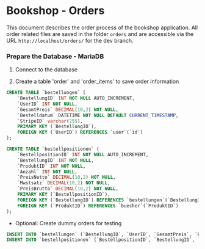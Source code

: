 # Bookshop - Orders

This document describes the order process of the bookshop application. All order related files are saved in the folder `orders` and are accessible via the URL `http://localhost/orders/` for the dev branch.

### Prepare the Database - MariaDB

1. Connect to the database

2. Create a table 'order' and 'order_items' to save order information

```sql
CREATE TABLE `bestellungen` (
    `BestellungID` INT NOT NULL AUTO_INCREMENT,
    `UserID` INT NOT NULL,
    `GesamtPreis` DECIMAL(10,2) NOT NULL,
    `Bestelldatum` DATETIME NOT NULL DEFAULT CURRENT_TIMESTAMP,
    `StripeID` varchar(255),
    PRIMARY KEY (`BestellungID`),
    FOREIGN KEY (`UserID`) REFERENCES `user`(`id`)
);

CREATE TABLE `bestellpositionen` (
    `BestellpositionID` INT NOT NULL AUTO_INCREMENT,
    `BestellungID` INT NOT NULL,
    `ProduktID` INT NOT NULL,
    `Anzahl` INT NOT NULL,
    `PreisNetto` DECIMAL(10,2) NOT NULL,
    `Mwstsatz` DECIMAL(10,2) NOT NULL,
    `PreisBrutto` DECIMAL(10,2) NOT NULL,
    PRIMARY KEY (`BestellpositionID`),
    FOREIGN KEY (`BestellungID`) REFERENCES `bestellungen`(`BestellungID`),
    FOREIGN KEY (`ProduktID`) REFERENCES `buecher`(`ProduktID`)
);

```

- Optional: Create dummy orders for testing

```sql
INSERT INTO `bestellungen` (`BestellungID`, `UserID`, `GesamtPreis`, `Bestelldatum`) VALUES (NULL, '1', '10.00', '2020-12-01 00:00:00');
INSERT INTO `bestellpositionen` (`BestellpositionID`, `BestellungID`, `ProduktID`, `Anzahl`, `PreisNetto`, `Mwstsatz`, `PreisBrutto`) VALUES (NULL, '1', '1', '1', '10.00', '0.00', '10.00');
```